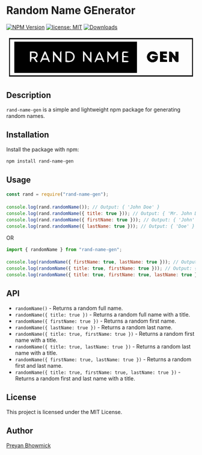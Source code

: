# Random Name GEnerator

[![NPM Version](https://img.shields.io/npm/v/rand-name-gen)](https://img.shields.io/npm/v/rand-name-gen)
[![license: MIT](https://img.shields.io/badge/License-MIT-yellow.svg)](https://opensource.org/licenses/MIT)
[![Downloads](https://img.shields.io/npm/dt/rand-name-gen)](https://img.shields.io/npm/dt/rand-name-gen)

<div align="center">
    <img src="./assets/logo.png" alt="Logo" width="500">
</div>

## Description

`rand-name-gen` is a simple and lightweight npm package for generating random names.

## Installation

Install the package with npm:

```sh
npm install rand-name-gen
```

## Usage

```javascript
const rand = require("rand-name-gen");

console.log(rand.randomName()); // Output: { 'John Doe' }
console.log(rand.randomName({ title: true })); // Output: { 'Mr. John Doe' }
console.log(rand.randomName({ firstName: true })); // Output: { 'John' }
console.log(rand.randomName({ lastName: true })); // Output: { 'Doe' }
```

OR

```javascript
import { randomName } from "rand-name-gen";

console.log(randomName({ firstName: true, lastName: true })); // Output: { 'John Doe' }
console.log(randomName({ title: true, firstName: true })); // Output: { 'Mr. John' }
console.log(randomName({ title: true, firstName: true, lastName: true })); // Output: { 'Mr. John Doe' }
```

## API

- `randomName()` - Returns a random full name.
- `randomName({ title: true })` - Returns a random full name with a title.
- `randomName({ firstName: true })` - Returns a random first name.
- `randomName({ lastName: true })` - Returns a random last name.
- `randomName({ title: true, firstName: true })` - Returns a random first name with a title.
- `randomName({ title: true, lastName: true })` - Returns a random last name with a title.
- `randomName({ firstName: true, lastName: true })` - Returns a random first and last name.
- `randomName({ title: true, firstName: true, lastName: true })` - Returns a random first and last name with a title.

## License

This project is licensed under the MIT License.

## Author

[Preyan Bhowmick](https://github.com/preyan)
